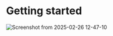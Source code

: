 # Getting started

![Screenshot from 2025-02-26 12-47-10](https://github.com/user-attachments/assets/293b7754-5126-4ed8-98c3-bbfe65965a1f)
